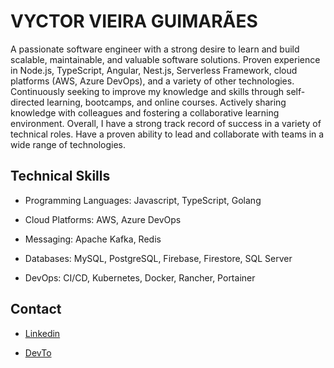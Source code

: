 # VYCTOR VIEIRA GUIMARÃES

A passionate software engineer with a strong desire to learn and build scalable, maintainable, and valuable software solutions. Proven experience in Node.js, TypeScript, Angular, Nest.js, Serverless Framework, cloud platforms (AWS, Azure DevOps), and a variety of other technologies. Continuously seeking to improve my knowledge and skills through self-directed learning, bootcamps, and online courses. Actively sharing knowledge with colleagues and fostering a collaborative learning environment.
Overall, I have a strong track record of success in a variety of technical roles. Have a proven ability to lead and collaborate with teams in a wide range of technologies. 


## Technical Skills

- Programming Languages: Javascript, TypeScript, Golang
  
- Cloud Platforms: AWS, Azure DevOps
  
- Messaging: Apache Kafka, Redis
  
- Databases: MySQL, PostgreSQL, Firebase, Firestore, SQL Server
  
- DevOps: CI/CD, Kubernetes, Docker, Rancher, Portainer

## Contact

- [Linkedin](https://linkedin.com/in/vyctorguimaraes)

- [DevTo](https://dev.to/vyctor)
